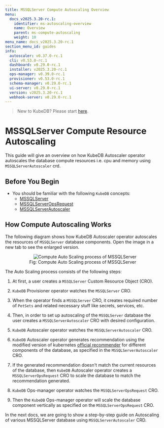 ```yaml
---
title: MSSQLServer Compute Autoscaling Overview
menu:
  docs_v2025.3.20-rc.1:
    identifier: ms-autoscaling-overview
    name: Overview
    parent: ms-compute-autoscaling
    weight: 10
menu_name: docs_v2025.3.20-rc.1
section_menu_id: guides
info:
  autoscaler: v0.37.0-rc.1
  cli: v0.53.0-rc.1
  dashboard: v0.29.0-rc.1
  installer: v2025.3.20-rc.1
  ops-manager: v0.39.0-rc.1
  provisioner: v0.53.0-rc.1
  schema-manager: v0.29.0-rc.1
  ui-server: v0.29.0-rc.1
  version: v2025.3.20-rc.1
  webhook-server: v0.29.0-rc.1
---
```


> New to KubeDB? Please start [here](/docs/v2025.3.20-rc.1/README).

# MSSQLServer Compute Resource Autoscaling

This guide will give an overview on how KubeDB Autoscaler operator autoscales the database compute resources i.e. cpu and memory using `MSSQLServerAutoscaler` crd.

## Before You Begin

- You should be familiar with the following `KubeDB` concepts:
  - [MSSQLServer](/docs/v2025.3.20-rc.1/guides/mssqlserver/concepts/mssqlserver)
  - [MSSQLServerOpsRequest](/docs/v2025.3.20-rc.1/guides/mssqlserver/concepts/opsrequest)
  - [MSSQLServerAutoscaler](/docs/v2025.3.20-rc.1/guides/mssqlserver/concepts/autoscaler)

## How Compute Autoscaling Works

The following diagram shows how KubeDB Autoscaler operator autoscales the resources of `MSSQLServer` database components. Open the image in a new tab to see the enlarged version.

<figure align="center">
  <img alt="Compute Auto Scaling process of MSSQLServer" src="/docs/v2025.3.20-rc.1/images/mssqlserver/ms-compute-autoscaling.png">
<figcaption align="center">Fig: Compute Auto Scaling process of MSSQLServer</figcaption>
</figure>

The Auto Scaling process consists of the following steps:

1. At first, a user creates a `MSSQLServer` Custom Resource Object (CRO).

2. `KubeDB` Provisioner operator watches the `MSSQLServer` CRO.

3. When the operator finds a `MSSQLServer` CRO, it creates required number of `PetSets` and related necessary stuff like secrets, services, etc.

4. Then, in order to set up autoscaling of the `MSSQLServer` database the user creates a `MSSQLServerAutoscaler` CRO with desired configuration.

5. `KubeDB` Autoscaler operator watches the `MSSQLServerAutoscaler` CRO.

6. `KubeDB` Autoscaler operator generates recommendation using the modified version of kubernetes [official recommender](https://github.com/kubernetes/autoscaler/tree/master/vertical-pod-autoscaler/pkg/recommender) for different components of the database, as specified in the `MSSQLServerAutoscaler` CRO.

7. If the generated recommendation doesn't match the current resources of the database, then `KubeDB` Autoscaler operator creates a `MSSQLServerOpsRequest` CRO to scale the database to match the recommendation generated.

8. `KubeDB` Ops-manager operator watches the `MSSQLServerOpsRequest` CRO.

9. Then the `KubeDB` Ops-manager operator will scale the database component vertically as specified on the `MSSQLServerOpsRequest` CRO.

In the next docs, we are going to show a step-by-step guide on Autoscaling of various MSSQLServer database using `MSSQLServerAutoscaler` CRD.
